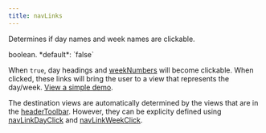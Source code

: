 ```yaml
---
title: navLinks
---
```


Determines if day names and week names are clickable.

<div class='spec' markdown='1'>
boolean. *default*: `false`
</div>

When `true`, day headings and [weekNumbers](weekNumbers) will become clickable. When clicked, these links will bring the user to a view that represents the day/week. [View a simple demo](navLinks-demo).

The destination views are automatically determined by the views that are in the [headerToolbar](headerToolbar). However, they can be explicity defined using [navLinkDayClick](navLinkDayClick) and [navLinkWeekClick](navLinkWeekClick).
